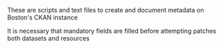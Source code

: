 These are scripts and text files to create and document metadata on Boston's CKAN instance


It is necessary that mandatory fields are filled before attempting patches both datasets and resources